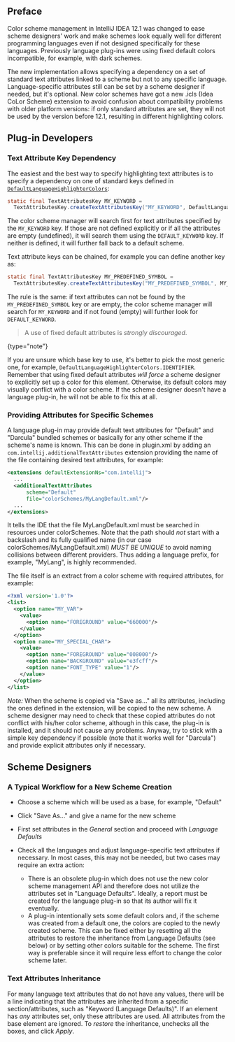 [//]: # (title: Color Scheme Management)

<!-- Copyright 2000-2022 JetBrains s.r.o. and other contributors. Use of this source code is governed by the Apache 2.0 license that can be found in the LICENSE file. -->

## Preface

Color scheme management in IntelliJ IDEA 12.1 was changed to ease scheme designers' work and make schemes look equally well for different programming languages even if not designed specifically for these languages.
Previously language plug-ins were using fixed default colors incompatible, for example, with dark schemes.

The new implementation allows specifying a dependency on a set of standard text attributes linked to a scheme but not to any specific language.
Language-specific attributes still can be set by a scheme designer if needed, but it's optional.
New color schemes have got a new <path>.icls</path> (Idea CoLor Scheme) extension to avoid confusion about compatibility problems with older platform versions:
if only standard attributes are set, they will not be used by the version before 12.1, resulting in different highlighting colors.

## Plug-in Developers

### Text Attribute Key Dependency

The easiest and the best way to specify highlighting text attributes is to specify a dependency on one of standard keys defined in [`DefaultLanguageHighlighterColors`](upsource:///platform/editor-ui-api/src/com/intellij/openapi/editor/DefaultLanguageHighlighterColors.java):

```java
static final TextAttributesKey MY_KEYWORD =
  TextAttributesKey.createTextAttributesKey("MY_KEYWORD", DefaultLanguageHighlighterColors.KEYWORD);
```

The color scheme manager will search first for text attributes specified by the `MY_KEYWORD` key.
If those are not defined explicitly or if all the attributes are empty (undefined), it will search them using the `DEFAULT_KEYWORD` key.
If neither is defined, it will further fall back to a default scheme.

Text attribute keys can be chained, for example you can define another key as:

```java
static final TextAttributesKey MY_PREDEFINED_SYMBOL =
  TextAttributesKey.createTextAttributesKey("MY_PREDEFINED_SYMBOL", MY_KEYWORD);
```

The rule is the same: if text attributes can not be found by the `MY_PREDEFINED_SYMBOL` key or are empty, the color scheme manager will search for `MY_KEYWORD` and if not found (empty) will further look for `DEFAULT_KEYWORD`.

> A use of fixed default attributes is _strongly discouraged_.
>
{type="note"}

If you are unsure which base key to use, it's better to pick the most generic one, for example, `DefaultLanguageHighlighterColors.IDENTIFIER`.
Remember that using fixed default attributes *will force* a scheme designer to explicitly set up a color for this element.
Otherwise, its default colors may visually conflict with a color scheme.
If the scheme designer doesn't have a language plug-in, he will not be able to fix this at all.

### Providing Attributes for Specific Schemes

A language plug-in may provide default text attributes for "Default" and "Darcula" bundled schemes or basically for any other scheme if the scheme's name is known.
This can be done in <path>plugin.xml</path> by adding an `com.intellij.additionalTextAttributes` extension providing the name of the file containing desired text attributes, for example:

```xml
<extensions defaultExtensionNs="com.intellij">
  ...
  <additionalTextAttributes
      scheme="Default"
      file="colorSchemes/MyLangDefault.xml"/>
  ...
</extensions>
```

It tells the IDE that the file <path>MyLangDefault.xml</path> must be searched in resources under <path>colorSchemes</path>.
Note that the path should *not* start with a backslash and its fully qualified name (in our case <path>colorSchemes/MyLangDefault.xml</path>) *MUST BE UNIQUE* to avoid naming collisions between different providers.
Thus adding a language prefix, for example, "MyLang", is highly recommended.

The file itself is an extract from a color scheme with required attributes, for example:

```xml
<?xml version='1.0'?>
<list>
  <option name="MY_VAR">
    <value>
      <option name="FOREGROUND" value="660000"/>
    </value>
  </option>
  <option name="MY_SPECIAL_CHAR">
    <value>
      <option name="FOREGROUND" value="008000"/>
      <option name="BACKGROUND" value="e3fcff"/>
      <option name="FONT_TYPE" value="1"/>
    </value>
  </option>
</list>
```

*Note:* When the scheme is copied via "Save as..." all its attributes, including the ones defined in the extension, will be copied to the new scheme.
A scheme designer may need to check that these copied attributes do not conflict with his/her color scheme, although in this case, the plug-in is installed, and it should not cause any problems.
Anyway, try to stick with a simple key dependency if possible (note that it works well for "Darcula") and provide explicit attributes only if necessary.

## Scheme Designers

### A Typical Workflow for a New Scheme Creation

* Choose a scheme which will be used as a base, for example, "Default"
* Click "Save As..." and give a name for the new scheme
* First set attributes in the *General* section and proceed with *Language Defaults*
* Check all the languages and adjust language-specific text attributes if necessary.
  In most cases, this may not be needed, but two cases may require an extra action:

    * There is an obsolete plug-in which does not use the new color scheme management API and therefore does not utilize the attributes set in "Language Defaults".
      Ideally, a report must be created for the language plug-in so that its author will fix it eventually.
    * A plug-in intentionally sets some default colors and, if the scheme was created from a default one, the colors are copied to the newly created scheme.
      This can be fixed either by resetting all the attributes to restore the inheritance from Language Defaults (see below) or by setting other colors suitable for the scheme.
      The first way is preferable since it will require less effort to change the color scheme later.

### Text Attributes Inheritance

For many language text attributes that do not have any values, there will be a line indicating that the attributes are inherited from a specific section/attributes, such as "Keyword (Language Defaults)".
If an element has *any* attributes set, only these attributes are used.
All attributes from the base element are ignored.
To *restore* the inheritance, unchecks all the boxes, and click *Apply*.
